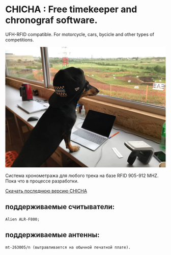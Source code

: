 # CHICHA : Free timekeeper and chronograf software. 

UFH-RFID compatible. For motorcycle, cars, bycicle and other types of competitions.

<img src="https://raw.githubusercontent.com/matveynator/chicha/main/chicha.jpg" width="600">

Cистема хронометража для любого трека на базе RFID 905-912 MHZ.  Пока что в процессе разработки.

[Скачать последнюю версию CHICHA](https://github.com/matveynator/chicha/tree/main/downloads)


## поддерживаемые считыватели: 

```
Alien ALR-F800;
```

## поддерживаемые антенны:

```
mt-263005/n (вытравливается на обычной печатной плате).
```
